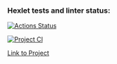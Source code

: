 ### Hexlet tests and linter status:
[![Actions Status](https://github.com/bl1ndy/php-project-lvl3/workflows/hexlet-check/badge.svg)](https://github.com/bl1ndy/php-project-lvl3/actions)

[![Project CI](https://github.com/bl1ndy/php-project-lvl3/actions/workflows/workflow.yml/badge.svg)](https://github.com/bl1ndy/php-project-lvl3/actions/workflows/workflow.yml)

[Link to Project](https://bl1ndy-analizer.herokuapp.com/)